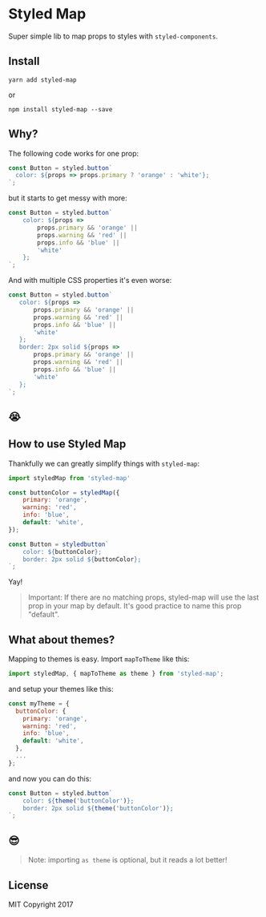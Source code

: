 # Styled Map
Super simple lib to map props to styles with `styled-components`.

## Install
`yarn add styled-map`

or

`npm install styled-map --save`

## Why?
The following code works for one prop:

```js
const Button = styled.button`
  color: ${props => props.primary ? 'orange' : 'white'};
`;

 ```

 but it starts to get messy with more:

```js
const Button = styled.button`
    color: ${props =>
        props.primary && 'orange' ||
        props.warning && 'red' ||
        props.info && 'blue' ||
        'white'
    };
`;
 ```

 And with multiple CSS properties it's even worse:

 ```js
const Button = styled.button`
    color: ${props =>
        props.primary && 'orange' ||
        props.warning && 'red' ||
        props.info && 'blue' ||
        'white'
    };
    border: 2px solid ${props =>
        props.primary && 'orange' ||
        props.warning && 'red' ||
        props.info && 'blue' ||
        'white'
    };
`;
 ```

 ## 😭

## How to use Styled Map
Thankfully we can greatly simplify things with `styled-map`:

```js
import styledMap from 'styled-map'

const buttonColor = styledMap({
    primary: 'orange',
    warning: 'red',
    info: 'blue',
    default: 'white',
});

const Button = styledbutton`
    color: ${buttonColor};
    border: 2px solid ${buttonColor};
`;
```

Yay!

> Important: If there are no matching props, styled-map will use the last prop in your map by default. It's good practice to name this prop "default".

## What about themes?

Mapping to themes is easy. Import `mapToTheme` like this:

```js
import styledMap, { mapToTheme as theme } from 'styled-map';
```

and setup your themes like this:

```js
const myTheme = {
  buttonColor: {
    primary: 'orange',
    warning: 'red',
    info: 'blue',
    default: 'white',
  },
  ...
};
```

and now you can do this:

```js
const Button = styled.button`
    color: ${theme('buttonColor')};
    border: 2px solid ${theme('buttonColor')};
`;

```

## 😎

> Note: importing `as theme` is optional, but it reads a lot better!

## License

MIT Copyright 2017
